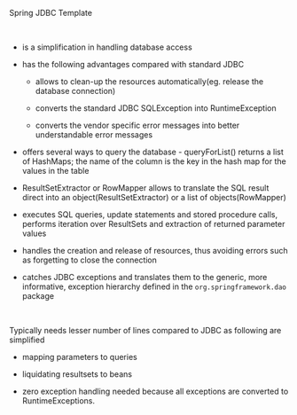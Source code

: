 Spring JDBC Template

 

-   is a simplification in handling database access

-   has the following advantages compared with standard JDBC

    -   allows to clean-up the resources automatically(eg. release the database
        connection)

    -   converts the standard JDBC SQLException into RuntimeException

    -   converts the vendor specific error messages into better understandable
        error messages

-   offers several ways to query the database - queryForList() returns a list of
    HashMaps; the name of the column is the key in the hash map for the values
    in the table

-   ResultSetExtractor or RowMapper allows to translate the SQL result direct
    into an object(ResultSetExtractor) or a list of objects(RowMapper)

-   executes SQL queries, update statements and stored procedure calls, performs
    iteration over ResultSets and extraction of returned parameter values

-   handles the creation and release of resources, thus avoiding errors such as
    forgetting to close the connection

-   catches JDBC exceptions and translates them to the generic, more
    informative, exception hierarchy defined in the `org.springframework.dao`
    package

 

Typically needs lesser number of lines compared to JDBC as following are
simplified

-   mapping parameters to queries

-   liquidating resultsets to beans

-   zero exception handling needed because all exceptions are converted to
    RuntimeExceptions.

